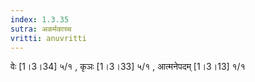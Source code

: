 ```yaml
---
index: 1.3.35
sutra: अकर्मकाच्च
vritti: anuvritti
---
```


वेः [1।3।34]  ५/१ , कृञः [1।3।33] ५/१ , आत्मनेपदम् [1।3।13] १/१ 